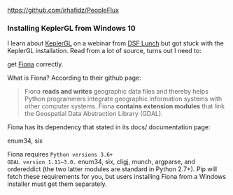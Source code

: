 https://github.com/irhafidz/PeopleFlux


### Installing KeplerGL from Windows 10

I learn about [KeplerGL](https://kepler.gl/) on a webinar from [DSF Lunch](https://www.datasciencefestival.com/event/dsf-lunch-learn-visualising-location-data-with-keplergl/) but got stuck with the KeplerGL installation. Read from a lot of source, turns out I need to:

get [Fiona](https://pypi.org/project/Fiona/) correctly.

What is Fiona? According to their github page:

> Fiona **reads and writes** geographic data files and thereby helps Python programmers integrate geographic information systems with other computer systems. Fiona **contains extension modules** that link the Geospatial Data Abstraction Library (GDAL).

Fiona has its dependency that stated in its docs/ documentation page:

enum34, six

Fiona requires `Python versions 3.6+`  
`GDAL version 1.11–3.0.` 
enum34, six, cligj, munch, argparse, and ordereddict (the two latter modules are standard in Python 2.7+). Pip will fetch these requirements for you, but users installing Fiona from a Windows installer must get them separately.




<!--stackedit_data:
eyJoaXN0b3J5IjpbLTE1NDYyMTM1NDEsLTc1Nzg3MDEsOTk4MT
MyNjE1LDEwNDk0NTY2MDgsMTAxNzUwNjEwLC0xNjAzNTQ5ODY2
LDEwMjM3MzkyMzYsLTE5MDQ4NDQ1MzRdfQ==
-->